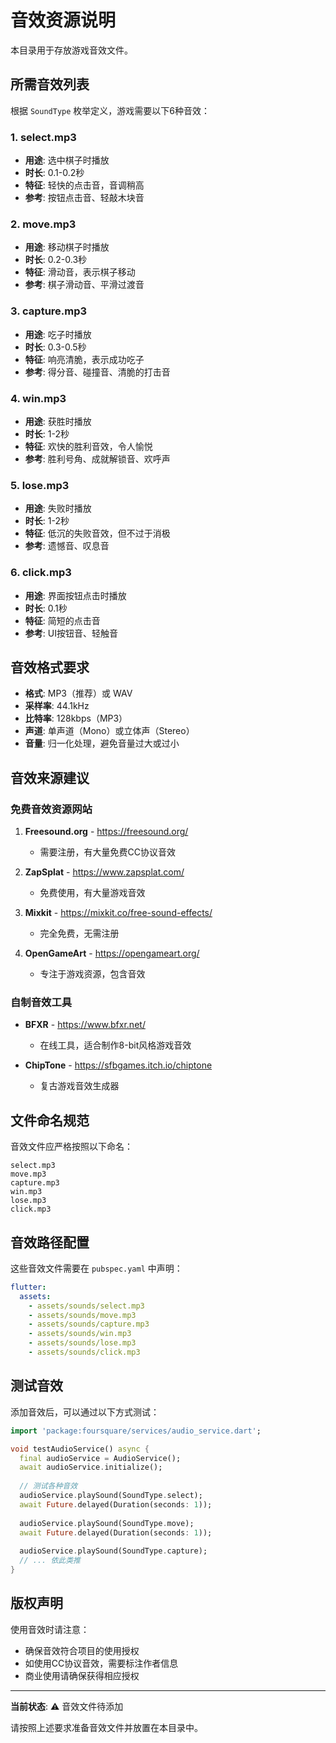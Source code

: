 # 音效资源说明

本目录用于存放游戏音效文件。

## 所需音效列表

根据 `SoundType` 枚举定义，游戏需要以下6种音效：

### 1. select.mp3
- **用途**: 选中棋子时播放
- **时长**: 0.1-0.2秒
- **特征**: 轻快的点击音，音调稍高
- **参考**: 按钮点击音、轻敲木块音

### 2. move.mp3
- **用途**: 移动棋子时播放
- **时长**: 0.2-0.3秒
- **特征**: 滑动音，表示棋子移动
- **参考**: 棋子滑动音、平滑过渡音

### 3. capture.mp3
- **用途**: 吃子时播放
- **时长**: 0.3-0.5秒
- **特征**: 响亮清脆，表示成功吃子
- **参考**: 得分音、碰撞音、清脆的打击音

### 4. win.mp3
- **用途**: 获胜时播放
- **时长**: 1-2秒
- **特征**: 欢快的胜利音效，令人愉悦
- **参考**: 胜利号角、成就解锁音、欢呼声

### 5. lose.mp3
- **用途**: 失败时播放
- **时长**: 1-2秒
- **特征**: 低沉的失败音效，但不过于消极
- **参考**: 遗憾音、叹息音

### 6. click.mp3
- **用途**: 界面按钮点击时播放
- **时长**: 0.1秒
- **特征**: 简短的点击音
- **参考**: UI按钮音、轻触音

## 音效格式要求

- **格式**: MP3（推荐）或 WAV
- **采样率**: 44.1kHz
- **比特率**: 128kbps（MP3）
- **声道**: 单声道（Mono）或立体声（Stereo）
- **音量**: 归一化处理，避免音量过大或过小

## 音效来源建议

### 免费音效资源网站
1. **Freesound.org** - https://freesound.org/
   - 需要注册，有大量免费CC协议音效
   
2. **ZapSplat** - https://www.zapsplat.com/
   - 免费使用，有大量游戏音效
   
3. **Mixkit** - https://mixkit.co/free-sound-effects/
   - 完全免费，无需注册

4. **OpenGameArt** - https://opengameart.org/
   - 专注于游戏资源，包含音效

### 自制音效工具
- **BFXR** - https://www.bfxr.net/
  - 在线工具，适合制作8-bit风格游戏音效
  
- **ChipTone** - https://sfbgames.itch.io/chiptone
  - 复古游戏音效生成器

## 文件命名规范

音效文件应严格按照以下命名：
```
select.mp3
move.mp3
capture.mp3
win.mp3
lose.mp3
click.mp3
```

## 音效路径配置

这些音效文件需要在 `pubspec.yaml` 中声明：

```yaml
flutter:
  assets:
    - assets/sounds/select.mp3
    - assets/sounds/move.mp3
    - assets/sounds/capture.mp3
    - assets/sounds/win.mp3
    - assets/sounds/lose.mp3
    - assets/sounds/click.mp3
```

## 测试音效

添加音效后，可以通过以下方式测试：

```dart
import 'package:foursquare/services/audio_service.dart';

void testAudioService() async {
  final audioService = AudioService();
  await audioService.initialize();
  
  // 测试各种音效
  audioService.playSound(SoundType.select);
  await Future.delayed(Duration(seconds: 1));
  
  audioService.playSound(SoundType.move);
  await Future.delayed(Duration(seconds: 1));
  
  audioService.playSound(SoundType.capture);
  // ... 依此类推
}
```

## 版权声明

使用音效时请注意：
- 确保音效符合项目的使用授权
- 如使用CC协议音效，需要标注作者信息
- 商业使用请确保获得相应授权

---

**当前状态**: ⚠️ 音效文件待添加

请按照上述要求准备音效文件并放置在本目录中。

